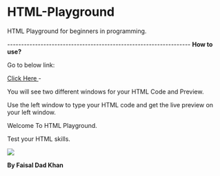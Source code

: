 # HTML-Playground
<p>HTML Playground for beginners in programming.</p>
------------------------------------------------------------------
<strong>How to use?</strong>

<p>Go to below link:</p>
<a href="https://faisaldadkhan13.github.io/HTML-Playground"> Click Here </a>
-
<p>You will see two different windows for your HTML Code and Preview.</p>
<p>Use the left window to type your HTML code and get the live preview on your left window.</p>

<H> Welcome To HTML Playground.</H>
<p>Test your HTML skills. </p>
<img src= "HTML-Playground/Images/HTMLPLogo.png"

--------------------------------------------------------------------
<strong> By Faisal Dad Khan </strong>
